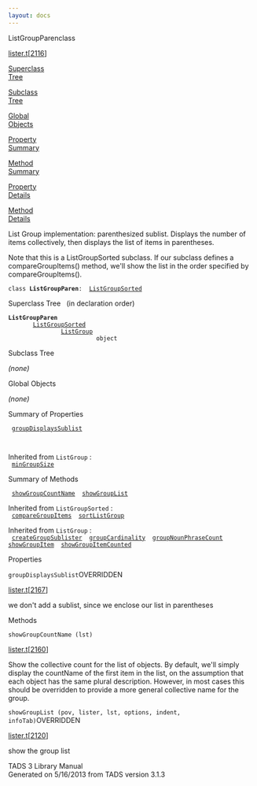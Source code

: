 ```yaml
---
layout: docs
---
```

<span class="title">ListGroupParen</span><span class="type">class</span>

[lister.t](../file/lister.t.html)\[[2116](../source/lister.t.html#2116)\]

[Superclass  
Tree](#_SuperClassTree_)

[Subclass  
Tree](#_SubClassTree_)

[Global  
Objects](#_ObjectSummary_)

[Property  
Summary](#_PropSummary_)

[Method  
Summary](#_MethodSummary_)

[Property  
Details](#_Properties_)

[Method  
Details](#_Methods_)

<div class="fdesc">

List Group implementation: parenthesized sublist. Displays the number of
items collectively, then displays the list of items in parentheses.

Note that this is a ListGroupSorted subclass. If our subclass defines a
compareGroupItems() method, we'll show the list in the order specified
by compareGroupItems().

`class `**`ListGroupParen`**` :   `[`ListGroupSorted`](../object/ListGroupSorted.html)

</div>

<span id="_SuperClassTree_"></span>

<div class="mjhd">

<span class="hdln">Superclass Tree</span>   (in declaration order)

</div>

**`ListGroupParen`**  
`         `[`ListGroupSorted`](../object/ListGroupSorted.html)  
`                 `[`ListGroup`](../object/ListGroup.html)  
`                         object`  
<span id="_SubClassTree_"></span>

<div class="mjhd">

<span class="hdln">Subclass Tree</span>  

</div>

*(none)* <span id="_ObjectSummary_"></span>

<div class="mjhd">

<span class="hdln">Global Objects</span>  

</div>

*(none)* <span id="_PropSummary_"></span>

<div class="mjhd">

<span class="hdln">Summary of Properties</span>  

</div>

` `[`groupDisplaysSublist`](#groupDisplaysSublist)`  `

` `

Inherited from `ListGroup` :  
` `[`minGroupSize`](../object/ListGroup.html#minGroupSize)`  `

<span id="_MethodSummary_"></span>

<div class="mjhd">

<span class="hdln">Summary of Methods</span>  

</div>

` `[`showGroupCountName`](#showGroupCountName)`  `[`showGroupList`](#showGroupList)`  `

Inherited from `ListGroupSorted` :  
` `[`compareGroupItems`](../object/ListGroupSorted.html#compareGroupItems)`  `[`sortListGroup`](../object/ListGroupSorted.html#sortListGroup)`  `

Inherited from `ListGroup` :  
` `[`createGroupSublister`](../object/ListGroup.html#createGroupSublister)`  `[`groupCardinality`](../object/ListGroup.html#groupCardinality)`  `[`groupNounPhraseCount`](../object/ListGroup.html#groupNounPhraseCount)`  `[`showGroupItem`](../object/ListGroup.html#showGroupItem)`  `[`showGroupItemCounted`](../object/ListGroup.html#showGroupItemCounted)`  `

<span id="_Properties_"></span>

<div class="mjhd">

<span class="hdln">Properties</span>  

</div>

<span id="groupDisplaysSublist"></span>

`groupDisplaysSublist`<span class="rem">OVERRIDDEN</span>

[lister.t](../file/lister.t.html)\[[2167](../source/lister.t.html#2167)\]

<div class="desc">

we don't add a sublist, since we enclose our list in parentheses

</div>

<span id="_Methods_"></span>

<div class="mjhd">

<span class="hdln">Methods</span>  

</div>

<span id="showGroupCountName"></span>

`showGroupCountName (lst)`

[lister.t](../file/lister.t.html)\[[2160](../source/lister.t.html#2160)\]

<div class="desc">

Show the collective count for the list of objects. By default, we'll
simply display the countName of the first item in the list, on the
assumption that each object has the same plural description. However, in
most cases this should be overridden to provide a more general
collective name for the group.

</div>

<span id="showGroupList"></span>

`showGroupList (pov, lister, lst, options, indent, infoTab)`<span class="rem">OVERRIDDEN</span>

[lister.t](../file/lister.t.html)\[[2120](../source/lister.t.html#2120)\]

<div class="desc">

show the group list

</div>

<div class="ftr">

TADS 3 Library Manual  
Generated on 5/16/2013 from TADS version 3.1.3

</div>
